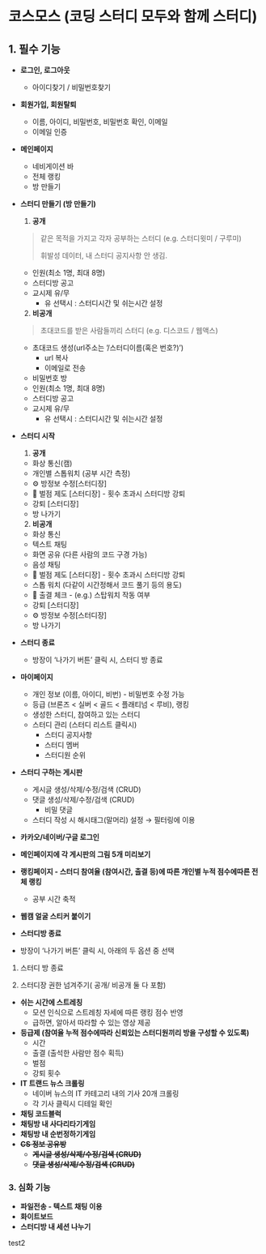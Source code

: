 # 코스모스 (코딩 스터디 모두와 함께 스터디)


## 1. 필수 기능

- **로그인, 로그아웃**

  - 아이디찾기 / 비밀번호찾기

- **회원가입, 회원탈퇴**

  - 이름, 아이디, 비밀번호, 비밀번호 확인,  이메일
  - 이메일 인증

- **메인페이지**

  - 네비게이션 바
  - 전체 랭킹
  - 방 만들기

- **스터디 만들기 (방 만들기)**

  1. **공개**

  >  같은 목적을 가지고 각자 공부하는 스터디 (e.g. 스터디윗미 / 구루미)
  >
  > 휘발성 데이터, 내 스터디 공지사항 안 생김.

  - 인원(최소 1명, 최대 8명)
  - 스터디방 공고
  - 교시제 유/무
    - 유 선택시 : 스터디시간 및 쉬는시간 설정

  2. **비공개** 

  > 초대코드를 받은 사람들끼리 스터디 (e.g. 디스코드 / 웹액스)

  - 초대코드 생성(url주소는 ’/스터디이름(혹은 번호?)’)
    - url 복사
    - 이메일로 전송
  - 비밀번호 방
  - 인원(최소 1명, 최대 8명)
  - 스터디방 공고
  - 교시제 유/무
    - 유 선택시 : 스터디시간 및 쉬는시간 설정

- **스터디 시작**

    1. **공개**

    - 화상 통신(캠)
    - 개인별 스톱워치 (공부 시간 측정)
    - ⚙️ 방정보 수정[스터디장]
    - 💯 벌점 제도 [스터디장] - 횟수 초과시 스터디방 강퇴
    - 강퇴 [스터디장]
    - 방 나가기

    2. **비공개**

    - 화상 통신
    - 텍스트 채팅
    - 화면 공유 (다른 사람의 코드 구경 가능)
    - 음성 채팅
    - 💯 벌점 제도 [스터디장] - 횟수 초과시 스터디방 강퇴
    - 스톱 워치 (다같이 시간정해서 코드 풀기 등의 용도)
    - 📅 출결 체크 - (e.g.) 스탑워치 작동 여부
    - 강퇴 [스터디장]
    - ⚙️ 방정보 수정[스터디장]
    - 방 나가기

- **스터디 종료**
    - 방장이 ‘나가기 버튼’ 클릭 시, 스터디 방 종료
- **마이페이지**
    - 개인 정보 (이름, 아이디, 비번) - 비밀번호 수정 가능
    - 등급 (브론즈 < 실버 < 골드 < 플래티넘 < 루비), 랭킹
    - 생성한 스터디, 참여하고 있는 스터디
    - 스터디 관리 (스터디 리스트 클릭시)
        - 스터디 공지사항
        - 스터디 멤버
        - 스터디원 순위
- **스터디 구하는 게시판**
    - 게시글 생성/삭제/수정/검색 (CRUD)
    - 댓글 생성/삭제/수정/검색 (CRUD)
        - 비밀 댓글
    - 스터디 작성 시 해시태그(말머리) 설정 → 필터링에 이용





- **카카오/네이버/구글 로그인**
- **메인페이지에 각 게시판의 그림 5개 미리보기**
- **랭킹페이지 - 스터디 참여율 (참여시간, 출결 등)에 따른 개인별 누적 점수에따른 전체 랭킹**
    - 공부 시간 축적
- **웹캠 얼굴 스티커 붙이기**
- **스터디방 종료**

- 방장이 ‘나가기 버튼’ 클릭 시, 아래의 두 옵션 중 선택
        
1) 스터디 방 종료
        
2) 스터디장 권한 넘겨주기( 공개/ 비공개 둘 다 포함)
        
- **쉬는 시간에 스트레칭**
    - 모션 인식으로 스트레칭 자세에 따른 랭킹 점수 반영
    - 급하면, 알아서 따라할 수 있는 영상 제공
- **등급제 (참여율 누적 점수에따라 신뢰있는 스터디원끼리 방을 구성할 수 있도록)**
    - 시간
    - 출결 (출석한 사람만 점수 획득)
    - 벌점
    - 강퇴 횟수
- **IT 트랜드 뉴스 크롤링**
    - 네이버 뉴스의 IT 카테고리 내의 기사 20개 크롤링
    - 각 기사 클릭시 디테일 확인
- **채팅 코드블럭**
- **채팅방 내 사다리타기게임**
- **채팅방 내 순번정하기게임**
- ~~**CS 정보 공유방**~~
    - ~~**게시글 생성/삭제/수정/검색 (CRUD)**~~
    - ~~**댓글 생성/삭제/수정/검색 (CRUD)**~~

### 3. 심화 기능

- **파일전송 - 텍스트 채팅 이용**
- **화이트보드**
- **스터디방 내 세션 나누기**

test2
